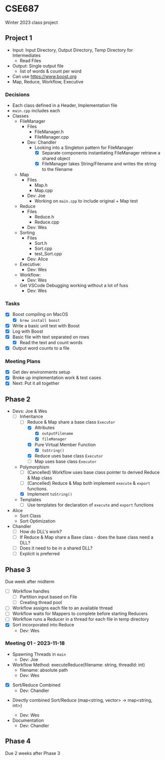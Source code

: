 # CSE687

Winter 2023 class project


## Project 1

- Input: Input Directory, Output Directory, Temp Directory for Intermediates
  - Read Files
- Output: Single output file
  - list of words & count per word
- Can use https://www.boost.org
- Map, Reduce, Workflow, Executive

### Decisions

- Each class defined in a Header, Implementation file
- `main.cpp` includes each
- Classes
  - FileManager
    - Files
      - FileManager.h
      - FileManager.cpp
    - Dev: Chandler
      - Looking into a Singleton pattern for FileManager
        - [X] Separate components instantiating FileManager retrieve a shared object
        - [X] FileManager takes String/Filename and writes the string to the filename
  - Map
    - Files
      - Map.h
      - Map.cpp
    - Dev: Joe
      - Working on `main.cpp` to include original + Map test
  - Reduce
    - Files
      - Reduce.h
      - Reduce.cpp
    - Dev: Wes
  - Sorting
    - Files
      - Sort.h
      - Sort.cpp
      - test_Sort.cpp
    - Dev: Alice
  - Executive:
    - Dev: Wes
  - Workflow:
    - Dev: Wes
  - Get VSCode Debugging working without a lot of fuss
    - Dev: Wes

### Tasks

- [X] Boost compiling on MacOS
  - [X] `brew install boost`
- [X] Write a basic unit test with Boost
- [X] Log with Boost
- [X] Basic file with text separated on rows
  - [X] Read the text and count words
- [X] Output word counts to a file

### Meeting Plans

- [X] Get dev environments setup
- [X] Broke up implementation work & test cases
- [X] Next: Put it all together

## Phase 2

- Devs: Joe & Wes
  - [ ] Inheritance
    - [ ] Reduce & Map share a base class `Executor`
      - [X] Attributes
        - [X] `outputFilename`
        - [X] `fileManager`
      - [X] Pure Virtual Member Function
        - [X] `toString()`
      - [X] Reduce uses base class `Executor`
      - [ ] Map uses base class `Executor`
  - Polymorphism
    - [ ] (Cancelled) Workflow uses base class pointer to derived Reduce & Map class
    - [ ] (Cancelled) Reduce & Map both implement `execute` & `export` functions.
    - [X] Implement `toString()`
  - Templates
    - [ ] Use templates for declaration of `execute` and `export` functions
- Alice
  - Sort Class
  - Sort Optimization
- Chandler
  - [ ] How do DLL's work?
  - [ ] If Reduce & Map share a Base class - does the base class need a DLL?
  - [ ] Does it need to be in a shared DLL?
  - [ ] Explicit is preferred

## Phase 3

Due week after midterm

- [ ] Workflow handles
  - [ ] Partition input based on File
  - [ ] Creating thread pool
- [ ] Workflow assigns each file to an available thread
- [ ] Workflow waits for Mappers to complete before starting Reducers
- [ ] Workflow runs a Reducer in a thread for each file in temp directory
- [X] Sort incorporated into Reduce
  - Dev: Wes

### Meeting 01 - 2023-11-18

- Spawning Threads in `main`
  - Dev: Joe
- Workflow Method: executeReduce(filename: string, threadId: int)
  - filename: absolute path
  - Dev: Wes
- [X] Sort/Reduce Combined
  - Dev: Chandler
- Directly combined Sort/Reduce (map<string, vector<inv>> -> map<string, int>)
  - Dev: Wes
- Documentation
  - Dev: Chandler

## Phase 4

Due 2 weeks after Phase 3
